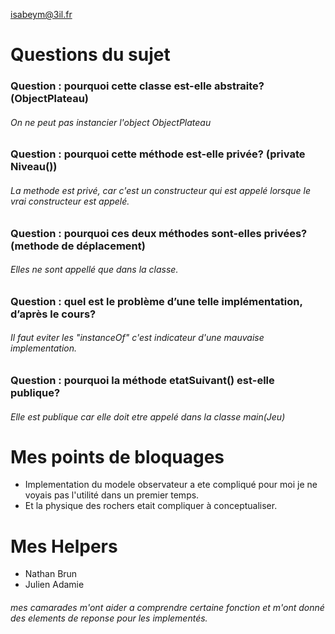 isabeym@3il.fr

# Questions du sujet
### Question : pourquoi cette classe est-elle abstraite? (ObjectPlateau)
###### On ne peut pas instancier l'object ObjectPlateau

### Question : pourquoi cette méthode est-elle privée? (private Niveau())
###### La methode est privé, car c'est un constructeur qui est appelé lorsque le vrai constructeur est appelé.


### Question : pourquoi ces deux méthodes sont-elles privées? (methode de déplacement)
###### Elles ne sont appellé que dans la classe.

### Question : quel est le problème d’une telle implémentation, d’après le cours?
###### Il faut eviter les "instanceOf" c'est indicateur d'une mauvaise implementation.

### Question : pourquoi la méthode etatSuivant() est-elle publique?
###### Elle est publique car elle doit etre appelé dans la classe main(Jeu)


# Mes points de bloquages

- Implementation du modele observateur a ete compliqué pour moi je ne voyais pas l'utilité dans un premier temps.
- Et la physique des rochers etait compliquer à conceptualiser.

# Mes Helpers
- Nathan Brun
- Julien Adamie
###### mes camarades m'ont aider a comprendre certaine fonction et m'ont donné des elements de reponse pour les implementés.
